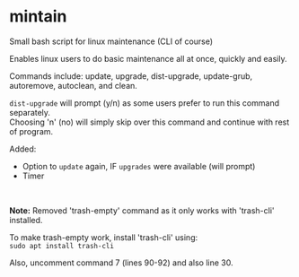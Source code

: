 # mintain
Small bash script for linux maintenance  (CLI of course)

Enables linux users to do basic maintenance all at once, quickly and easily.

Commands include: update, upgrade, dist-upgrade, update-grub, autoremove, autoclean, and clean.

`dist-upgrade` will prompt (y/n) as some users prefer to run this command separately.  
Choosing 'n' (no) will simply skip over this command and continue with rest of program.  

Added:  
  * Option to `update` again, IF `upgrades` were available (will prompt)  
  * Timer  
  
 <br>
   
   **Note:** Removed 'trash-empty' command as it only works with 'trash-cli' installed.  
     
   To make trash-empty work, install 'trash-cli' using:  
   ```sudo apt install trash-cli```    
   
   Also, uncomment command 7 (lines 90-92) and also line 30.
   
   
         
         

